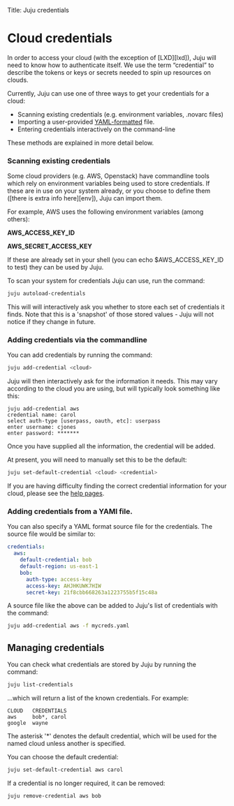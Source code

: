Title: Juju credentials

# Cloud credentials

In order to access your cloud (with the exception of [LXD][lxd]), Juju will
need to know how to authenticate itself. We use the term “credential” to 
describe the tokens or keys or secrets needed to spin up resources on clouds.


Currently, Juju can use one of three ways to get your credentials for a cloud:

 - Scanning existing credentials (e.g. environment variables, .novarc files)
 - Importing a user-provided [YAML-formatted][yaml] file.
 - Entering credentials interactively on the command-line

These methods are explained in more detail below.

### Scanning existing credentials

Some cloud providers (e.g. AWS, Openstack) have commandline tools which rely on 
environment variables being used to store credentials. If these are in use on 
your system already, or you choose to define them 
([there is extra info here][env]), Juju can import them.

For example, AWS uses the following environment variables (among others):

**AWS_ACCESS_KEY_ID**

**AWS_SECRET_ACCESS_KEY**

If these are already set in your shell (you can echo $AWS_ACCESS_KEY_ID to test)
they can be used by Juju.

To scan your system for credentials Juju can use, run the command:

```bash
juju autoload-credentials
```

This will will interactively ask you whether to store each set of credentials
it finds. Note that this is a 'snapshot' of those stored values - Juju will not 
notice if they change in future.

### Adding credentials via the commandline

You can add credentials by running the command:

```bash
juju add-credential <cloud>
```
Juju will then interactively ask for the information it needs. This may vary 
according to the cloud you are using, but will typically look something like
this:

```no-highlight
juju add-credential aws 
credential name: carol
select auth-type [userpass, oauth, etc]: userpass
enter username: cjones
enter password: *******
```

Once you have supplied all the information, the credential will be added.

At present, you will need to manually set this to be the default:

```bash
juju set-default-credential <cloud> <credential>
```

If you are having difficulty finding the correct credential information for 
your cloud, please see the [help pages][help].

### Adding credentials from a YAMl file.

You can also specify a YAML format source file for the credentials. The source 
file would be similar to:

```yaml
credentials:
  aws:
    default-credential: bob
    default-region: us-east-1
    bob:
      auth-type: access-key
      access-key: AHJHKUWK7HIW
      secret-key: 21f8cbb668263a1223755b5f15c48a
```

A source file like the above can be added to Juju's list of credentials with 
the command:

```bash
juju add-credential aws -f mycreds.yaml
```

## Managing credentials

You can check what credentials are stored by Juju by running the command:

```bash
juju list-credentials
```

...which will return a list of the known credentials. For example:

```no-highlight
CLOUD   CREDENTIALS
aws     bob*, carol
google  wayne
```

The asterisk '*' denotes the default credential, which will be used for the
named cloud unless another is specified.

You can choose the default credential:

```bash
juju set-default-credential aws carol
```

If a credential is no longer required, it can be removed:

```bash
juju remove-credential aws bob
```
 





[yaml]: http://www.yaml.org/spec/1.2/spec.html
[help]: ./help-credentials.html
